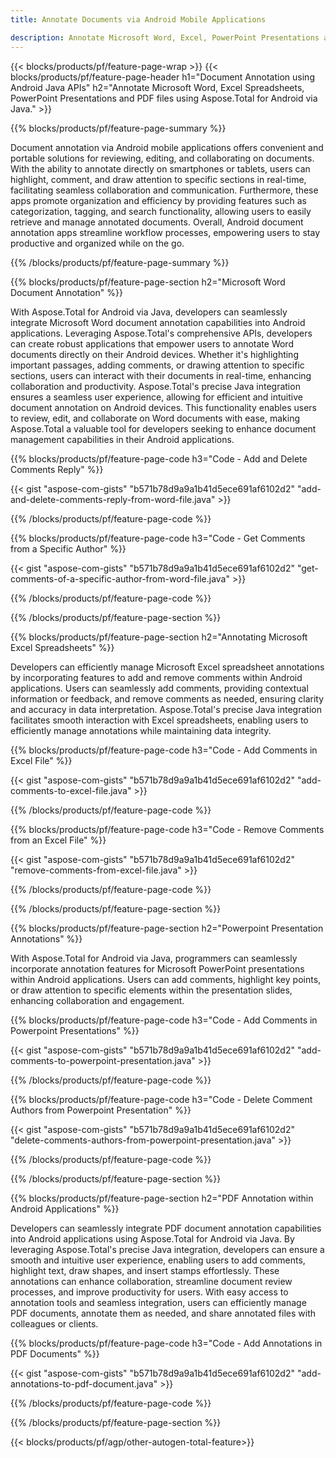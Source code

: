 ```yaml
---
title: Annotate Documents via Android Mobile Applications

description: Annotate Microsoft Word, Excel, PowerPoint Presentations and PDF files via mobile Android application. Clear Annotation with ease.
---
```


{{< blocks/products/pf/feature-page-wrap >}}
{{< blocks/products/pf/feature-page-header h1="Document Annotation using Android Java APIs" h2="Annotate Microsoft Word, Excel Spreadsheets, PowerPoint Presentations and PDF files using Aspose.Total for Android via Java." >}}

{{% blocks/products/pf/feature-page-summary %}}

Document annotation via Android mobile applications offers convenient and portable solutions for reviewing, editing, and collaborating on documents. With the ability to annotate directly on smartphones or tablets, users can highlight, comment, and draw attention to specific sections in real-time, facilitating seamless collaboration and communication. Furthermore, these apps promote organization and efficiency by providing features such as categorization, tagging, and search functionality, allowing users to easily retrieve and manage annotated documents. Overall, Android document annotation apps streamline workflow processes, empowering users to stay productive and organized while on the go.

{{% /blocks/products/pf/feature-page-summary  %}}

{{% blocks/products/pf/feature-page-section  h2="Microsoft Word Document Annotation" %}}

With Aspose.Total for Android via Java, developers can seamlessly integrate Microsoft Word document annotation capabilities into Android applications. Leveraging Aspose.Total's comprehensive APIs, developers can create robust applications that empower users to annotate Word documents directly on their Android devices. Whether it's highlighting important passages, adding comments, or drawing attention to specific sections, users can interact with their documents in real-time, enhancing collaboration and productivity. Aspose.Total's precise Java integration ensures a seamless user experience, allowing for efficient and intuitive document annotation on Android devices. This functionality enables users to review, edit, and collaborate on Word documents with ease, making Aspose.Total a valuable tool for developers seeking to enhance document management capabilities in their Android applications.

{{% blocks/products/pf/feature-page-code h3="Code - Add and Delete Comments Reply" %}}

{{< gist "aspose-com-gists" "b571b78d9a9a1b41d5ece691af6102d2" "add-and-delete-comments-reply-from-word-file.java" >}}

{{% /blocks/products/pf/feature-page-code  %}}

{{% blocks/products/pf/feature-page-code h3="Code - Get Comments from a Specific Author" %}}

{{< gist "aspose-com-gists" "b571b78d9a9a1b41d5ece691af6102d2" "get-comments-of-a-specific-author-from-word-file.java" >}}

{{% /blocks/products/pf/feature-page-code  %}}

{{% /blocks/products/pf/feature-page-section %}}

{{% blocks/products/pf/feature-page-section  h2="Annotating Microsoft Excel Spreadsheets" %}}

Developers can efficiently manage Microsoft Excel spreadsheet annotations by incorporating features to add and remove comments within Android applications. Users can seamlessly add comments, providing contextual information or feedback, and remove comments as needed, ensuring clarity and accuracy in data interpretation. Aspose.Total's precise Java integration facilitates smooth interaction with Excel spreadsheets, enabling users to efficiently manage annotations while maintaining data integrity.

{{% blocks/products/pf/feature-page-code h3="Code - Add Comments in Excel File" %}}

{{< gist "aspose-com-gists" "b571b78d9a9a1b41d5ece691af6102d2" "add-comments-to-excel-file.java" >}}

{{% /blocks/products/pf/feature-page-code  %}}

{{% blocks/products/pf/feature-page-code h3="Code - Remove Comments from an Excel File" %}}

{{< gist "aspose-com-gists" "b571b78d9a9a1b41d5ece691af6102d2" "remove-comments-from-excel-file.java" >}}

{{% /blocks/products/pf/feature-page-code  %}}

{{% /blocks/products/pf/feature-page-section %}}

{{% blocks/products/pf/feature-page-section  h2="Powerpoint Presentation Annotations" %}}

With Aspose.Total for Android via Java, programmers can seamlessly incorporate annotation features for Microsoft PowerPoint presentations within Android applications. Users can add comments, highlight key points, or draw attention to specific elements within the presentation slides, enhancing collaboration and engagement.

{{% blocks/products/pf/feature-page-code h3="Code - Add Comments in Powerpoint Presentations" %}}

{{< gist "aspose-com-gists" "b571b78d9a9a1b41d5ece691af6102d2" "add-comments-to-powerpoint-presentation.java" >}}

{{% /blocks/products/pf/feature-page-code  %}}

{{% blocks/products/pf/feature-page-code h3="Code - Delete Comment Authors from Powerpoint Presentation" %}}

{{< gist "aspose-com-gists" "b571b78d9a9a1b41d5ece691af6102d2" "delete-comments-authors-from-powerpoint-presentation.java" >}}

{{% /blocks/products/pf/feature-page-code  %}}

{{% /blocks/products/pf/feature-page-section %}}

{{% blocks/products/pf/feature-page-section  h2="PDF Annotation within Android Applications" %}}

Developers can seamlessly integrate PDF document annotation capabilities into Android applications using Aspose.Total for Android via Java. By leveraging Aspose.Total's precise Java integration, developers can ensure a smooth and intuitive user experience, enabling users to add comments, highlight text, draw shapes, and insert stamps effortlessly. These annotations can enhance collaboration, streamline document review processes, and improve productivity for users. With easy access to annotation tools and seamless integration, users can efficiently manage PDF documents, annotate them as needed, and share annotated files with colleagues or clients. 

{{% blocks/products/pf/feature-page-code h3="Code - Add Annotations in PDF Documents" %}}

{{< gist "aspose-com-gists" "b571b78d9a9a1b41d5ece691af6102d2" "add-annotations-to-pdf-document.java" >}}

{{% /blocks/products/pf/feature-page-code  %}}

{{% /blocks/products/pf/feature-page-section %}}

{{< blocks/products/pf/agp/other-autogen-total-feature>}}